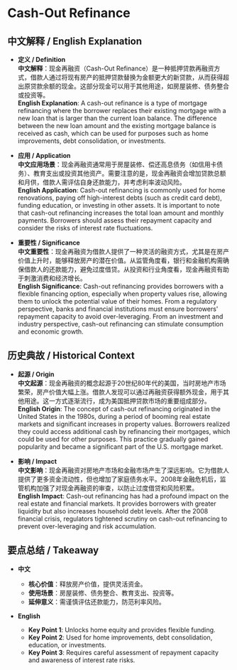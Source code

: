 # Cash-Out Refinance

## 中文解释 / English Explanation

* **定义 / Definition**  
  **中文解释**：现金再融资（Cash-Out Refinance）是一种抵押贷款再融资方式，借款人通过将现有房产的抵押贷款替换为金额更大的新贷款，从而获得超出原贷款余额的现金。这部分现金可以用于其他用途，如房屋装修、债务整合或投资等。  
  **English Explanation**: A cash-out refinance is a type of mortgage refinancing where the borrower replaces their existing mortgage with a new loan that is larger than the current loan balance. The difference between the new loan amount and the existing mortgage balance is received as cash, which can be used for purposes such as home improvements, debt consolidation, or investments.

* **应用 / Application**  
  **中文应用场景**：现金再融资通常用于房屋装修、偿还高息债务（如信用卡债务）、教育支出或投资其他资产。需要注意的是，现金再融资会增加贷款总额和月供，借款人需评估自身还款能力，并考虑利率波动风险。  
  **English Application**: Cash-out refinancing is commonly used for home renovations, paying off high-interest debts (such as credit card debt), funding education, or investing in other assets. It is important to note that cash-out refinancing increases the total loan amount and monthly payments. Borrowers should assess their repayment capacity and consider the risks of interest rate fluctuations.

* **重要性 / Significance**  
  **中文重要性**：现金再融资为借款人提供了一种灵活的融资方式，尤其是在房产价值上升时，能够释放房产的潜在价值。从监管角度看，银行和金融机构需确保借款人的还款能力，避免过度借贷。从投资和行业角度看，现金再融资有助于刺激消费和经济增长。  
  **English Significance**: Cash-out refinancing provides borrowers with a flexible financing option, especially when property values rise, allowing them to unlock the potential value of their homes. From a regulatory perspective, banks and financial institutions must ensure borrowers' repayment capacity to avoid over-leveraging. From an investment and industry perspective, cash-out refinancing can stimulate consumption and economic growth.

## 历史典故 / Historical Context

* **起源 / Origin**  
  **中文起源**：现金再融资的概念起源于20世纪80年代的美国，当时房地产市场繁荣，房产价值大幅上涨。借款人发现可以通过再融资获得额外现金，用于其他用途。这一方式逐渐流行，成为美国抵押贷款市场的重要组成部分。  
  **English Origin**: The concept of cash-out refinancing originated in the United States in the 1980s, during a period of booming real estate markets and significant increases in property values. Borrowers realized they could access additional cash by refinancing their mortgages, which could be used for other purposes. This practice gradually gained popularity and became a significant part of the U.S. mortgage market.

* **影响 / Impact**  
  **中文影响**：现金再融资对房地产市场和金融市场产生了深远影响。它为借款人提供了更多资金流动性，但也增加了家庭债务水平。2008年金融危机后，监管机构加强了对现金再融资的审查，以防止过度借贷和风险积累。  
  **English Impact**: Cash-out refinancing has had a profound impact on the real estate and financial markets. It provides borrowers with greater liquidity but also increases household debt levels. After the 2008 financial crisis, regulators tightened scrutiny on cash-out refinancing to prevent over-leveraging and risk accumulation.

## 要点总结 / Takeaway

* **中文**  
  - **核心价值**：释放房产价值，提供灵活资金。  
  - **使用场景**：房屋装修、债务整合、教育支出、投资等。  
  - **延伸意义**：需谨慎评估还款能力，防范利率风险。

* **English**  
  - **Key Point 1**: Unlocks home equity and provides flexible funding.  
  - **Key Point 2**: Used for home improvements, debt consolidation, education, or investments.  
  - **Key Point 3**: Requires careful assessment of repayment capacity and awareness of interest rate risks.